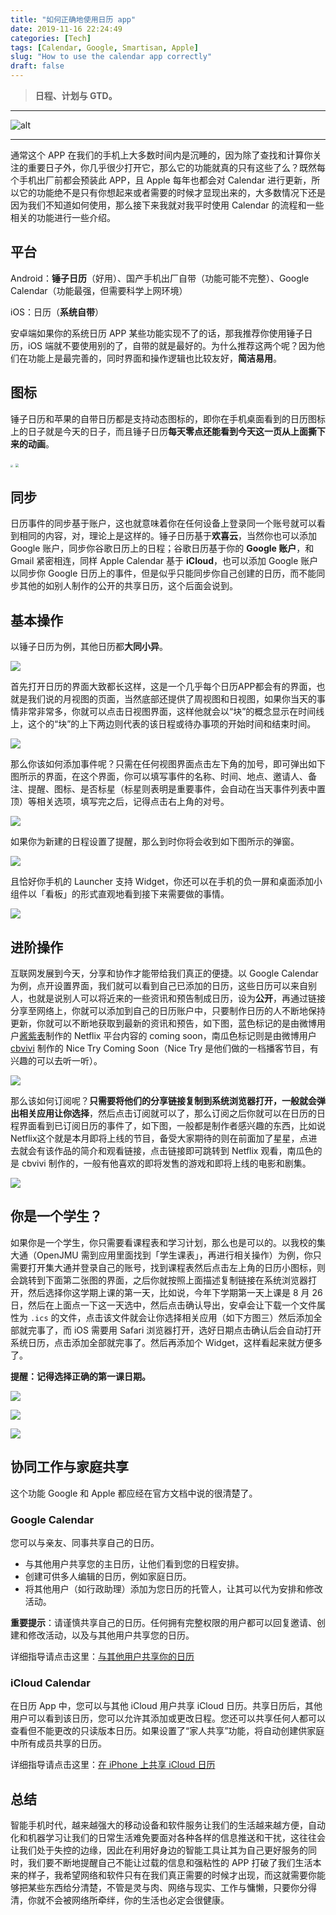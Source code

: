 ```yaml
---
title: "如何正确地使用日历 app"
date: 2019-11-16 22:24:49
categories: [Tech]
tags: [Calendar, Google, Smartisan, Apple]
slug: "How to use the calendar app correctly"
draft: false
---
```


> **日程、计划与 GTD。**

---

![alt](https://dawnblog-1300625500.cos.ap-guangzhou.myqcloud.com/images/$RFYL2Z6.jpg "Unsplash")

---

通常这个 APP 在我们的手机上大多数时间内是沉睡的，因为除了查找和计算你关注的重要日子外，你几乎很少打开它，那么它的功能就真的只有这些了么？既然每个手机出厂前都会预装此 APP，且 Apple 每年也都会对 Calendar 进行更新，所以它的功能绝不是只有你想起来或者需要的时候才显现出来的，大多数情况下还是因为我们不知道如何使用，那么接下来我就对我平时使用 Calendar 的流程和一些相关的功能进行一些介绍。

## 平台

Android：**锤子日历**（好用）、国产手机出厂自带（功能可能不完整）、Google Calendar（功能最强，但需要科学上网环境）

iOS：日历（**系统自带**）

安卓端如果你的系统日历 APP 某些功能实现不了的话，那我推荐你使用锤子日历，iOS 端就不要使用别的了，自带的就是最好的。为什么推荐这两个呢？因为他们在功能上是最完善的，同时界面和操作逻辑也比较友好，**简洁易用**。

## 图标

锤子日历和苹果的自带日历都是支持动态图标的，即你在手机桌面看到的日历图标上的日子就是今天的日子，而且锤子日历**每天零点还能看到今天这一页从上面撕下来的动画**。

<img src="https://dawnblog-1300625500.cos.ap-guangzhou.myqcloud.com/images/$RBTSTKT.jpg" style="zoom: 25%;" />

<img src="https://dawnblog-1300625500.cos.ap-guangzhou.myqcloud.com/images/$RVDR3YA.jpg" style="zoom: 33%;" />

## 同步

日历事件的同步基于账户，这也就意味着你在任何设备上登录同一个账号就可以看到相同的内容，对，理论上是这样的。锤子日历基于**欢喜云**，当然你也可以添加 Google 账户，同步你谷歌日历上的日程；谷歌日历基于你的 **Google 账户**，和 Gmail 紧密相连，同样 Apple Calendar 基于 **iCloud**，也可以添加 Google 账户以同步你 Google 日历上的事件，但是似乎只能同步你自己创建的日历，而不能同步其他的如别人制作的公开的共享日历，这个后面会说到。

 

## 基本操作

以锤子日历为例，其他日历都**大同小异**。

![](https://dawnblog-1300625500.cos.ap-guangzhou.myqcloud.com/images/$REM0QWS.jpg)

首先打开日历的界面大致都长这样，这是一个几乎每个日历APP都会有的界面，也就是我们说的月视图的页面，当然底部还提供了周视图和日视图，如果你当天的事情非常非常多，你就可以点击日视图界面，这样他就会以“块”的概念显示在时间线上，这个的“块”的上下两边则代表的该日程或待办事项的开始时间和结束时间。

![](https://dawnblog-1300625500.cos.ap-guangzhou.myqcloud.com/images/$RY0PI2X.jpg)

那么你该如何添加事件呢？只需在任何视图界面点击左下角的加号，即可弹出如下图所示的界面，在这个界面，你可以填写事件的名称、时间、地点、邀请人、备注、提醒、图标、是否标星（标星则表明是重要事件，会自动在当天事件列表中置顶）等相关选项，填写完之后，记得点击右上角的对号。

![](https://dawnblog-1300625500.cos.ap-guangzhou.myqcloud.com/images/$RM1FOY9.jpg)

如果你为新建的日程设置了提醒，那么到时你将会收到如下图所示的弹窗。

![](https://dawnblog-1300625500.cos.ap-guangzhou.myqcloud.com/images/$RKAU6O2.jpg)

且恰好你手机的 Launcher 支持 Widget，你还可以在手机的负一屏和桌面添加小组件以「看板」的形式直观地看到接下来需要做的事情。

![](https://dawnblog-1300625500.cos.ap-guangzhou.myqcloud.com/images/$R7ZOEDM.jpg)

## 进阶操作

互联网发展到今天，分享和协作才能带给我们真正的便捷。以 Google Calendar 为例，点开设置界面，我们就可以看到自己已添加的日历，这些日历可以来自别人，也就是说别人可以将近来的一些资讯和预告制成日历，设为**公开**，再通过链接分享至网络上，你就可以添加到自己的日历账户中，只要制作日历的人不断地保持更新，你就可以不断地获取到最新的资讯和预告，如下图，蓝色标记的是由微博用户[酱紫表](https://weibo.com/u/3138279871)制作的 Netflix 平台内容的 coming soon，南瓜色标记则是由微博用户 [cbvivi]( https://weibo.com/cbvivi ) 制作的 Nice Try Coming Soon（Nice Try 是他们做的一档播客节目，有兴趣的可以去听一听）。

![](https://dawnblog-1300625500.cos.ap-guangzhou.myqcloud.com/images/$RJM65X7.jpg)

那么该如何订阅呢？**只需要将他们的分享链接复制到系统浏览器打开，一般就会弹出相关应用让你选择**，然后点击订阅就可以了，那么订阅之后你就可以在日历的日程界面看到已订阅日历的事件了，如下图，一般都是制作者感兴趣的东西，比如说Netflix这个就是本月即将上线的节目，备受大家期待的则在前面加了星星，点进去就会有该作品的简介和观看链接，点击链接即可跳转到 Netflix 观看，南瓜色的是 cbvivi 制作的，一般有他喜欢的即将发售的游戏和即将上线的电影和剧集。

![](https://dawnblog-1300625500.cos.ap-guangzhou.myqcloud.com/images/$RO1Y12A.jpg)

## 你是一个学生？

如果你是一个学生，你只需要看课程表和学习计划，那么也是可以的。以我校的集大通（OpenJMU 需到应用里面找到「学生课表」，再进行相关操作）为例，你只需要打开集大通并登录自己的账号，找到课程表然后点击左上角的日历小图标，则会跳转到下面第二张图的界面，之后你就按照上面描述复制链接在系统浏览器打开，然后选择你这学期上课的第一天，比如说，今年下学期第一天上课是 8 月 26 日，然后在上面点一下这一天选中，然后点击确认导出，安卓会让下载一个文件属性为 `.ics` 的文件，点击该文件就会让你选择相关应用（如下方图三）然后添加全部就完事了，而 iOS 需要用 Safari 浏览器打开，选好日期点击确认后会自动打开系统日历，点击添加全部就完事了。然后再添加个 Widget，这样看起来就方便多了。

**提醒：记得选择正确的第一课日期。**

![](https://dawnblog-1300625500.cos.ap-guangzhou.myqcloud.com/images/$RES3KIQ.jpg)

![](https://dawnblog-1300625500.cos.ap-guangzhou.myqcloud.com/images/$RRI97NZ.jpg)

![](https://dawnblog-1300625500.cos.ap-guangzhou.myqcloud.com/images/$RNDDUSC.jpg)

## 协同工作与家庭共享

这个功能 Google 和 Apple 都应经在官方文档中说的很清楚了。

### Google Calendar

您可以与亲友、同事共享自己的日历。

- 与其他用户共享您的主日历，让他们看到您的日程安排。
- 创建可供多人编辑的日历，例如家庭日历。
- 将其他用户（如行政助理）添加为您日历的托管人，让其可以代为安排和修改活动。

**重要提示**：请谨慎共享自己的日历。任何拥有完整权限的用户都可以回复邀请、创建和修改活动，以及与其他用户共享您的日历。

详细指导请点击这里：[与其他用户共享你的日历]( https://support.google.com/calendar/answer/37082?hl=zh-Hans )

### iCloud Calendar

在日历 App  中，您可以与其他 iCloud 用户共享 iCloud 日历。共享日历后，其他用户可以看到该日历，您可以允许其添加或更改日程。您还可以共享任何人都可以查看但不能更改的只读版本日历。如果设置了“家人共享”功能，将自动创建供家庭中所有成员共享的日历。

详细指导请点击这里：[在 iPhone 上共享 iCloud 日历]( https://support.apple.com/zh-sg/guide/iphone/iph7613c4fb/ios )

## 总结

智能手机时代，越来越强大的移动设备和软件服务让我们的生活越来越方便，自动化和机器学习让我们的日常生活难免要面对各种各样的信息推送和干扰，这往往会让我们处于失控的边缘，因此在利用好身边的智能工具让其为自己更好服务的同时，我们要不断地提醒自己不能让过载的信息和强粘性的 APP 打破了我们生活本来的样子，我希望网络和软件只有在我们真正需要的时候才出现，而这就需要你能够把某些东西给分清楚，不管是灵与肉、网络与现实、工作与慵懒，只要你分得清，你就不会被网络所牵绊，你的生活也必定会很健康。







 

 

 

 

 

 

 

 

 